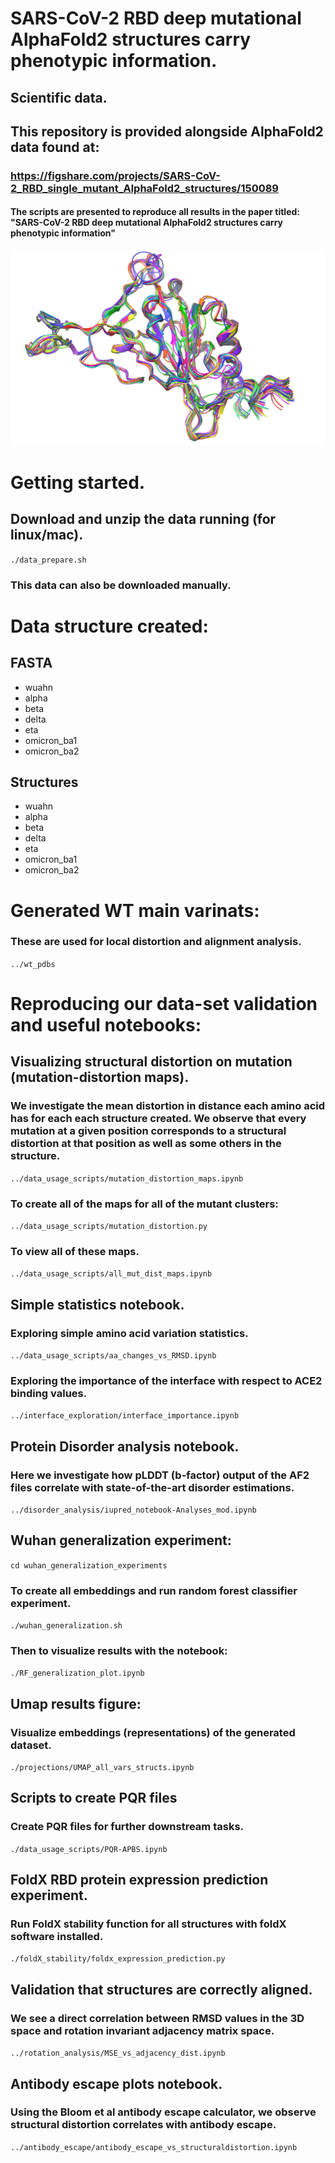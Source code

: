 # SARS-CoV-2 RBD deep mutational AlphaFold2 structures carry phenotypic information.
## Scientific data.

## This repository is provided alongside AlphaFold2 data found at: 
### https://figshare.com/projects/SARS-CoV-2_RBD_single_mutant_AlphaFold2_structures/150089 

#### The scripts are presented to reproduce all results in the paper titled: "SARS-CoV-2 RBD deep mutational AlphaFold2 structures carry phenotypic information"

![Superposition of single mutants](./reasults_figs/fig2b_ribbons.png)

# Getting started. 
## Download and unzip the data running (for linux/mac).
`./data_prepare.sh`
### This data can also be downloaded manually.

# Data structure created:

## FASTA
- wuahn
- alpha 
- beta
- delta
- eta
- omicron_ba1
- omicron_ba2

## Structures
- wuahn
- alpha 
- beta
- delta
- eta
- omicron_ba1
- omicron_ba2

# Generated WT main varinats:
### These are used for local distortion and alignment analysis.
`../wt_pdbs`

# Reproducing our data-set validation and useful notebooks:

## Visualizing structural distortion on mutation (mutation-distortion maps).
### We investigate the mean distortion in distance each amino acid has for each each structure created. We observe that every mutation at a given position corresponds to a structural distortion at that position as well as some others in the structure.
`../data_usage_scripts/mutation_distortion_maps.ipynb`

### To create all of the maps for all of the mutant clusters:
`../data_usage_scripts/mutation_distortion.py`
### To view all of these maps.
`../data_usage_scripts/all_mut_dist_maps.ipynb`

## Simple statistics notebook.
### Exploring simple amino acid variation statistics.
`../data_usage_scripts/aa_changes_vs_RMSD.ipynb`
### Exploring the importance of the interface with respect to ACE2 binding values.
`../interface_exploration/interface_importance.ipynb`

## Protein Disorder analysis notebook.
### Here we investigate how pLDDT (b-factor) output of the AF2 files correlate with state-of-the-art disorder estimations.
`../disorder_analysis/iupred_notebook-Analyses_mod.ipynb`

## Wuhan generalization experiment:
`cd wuhan_generalization_experiments`
### To create all embeddings and run random forest classifier experiment.
`./wuhan_generalization.sh`
### Then to visualize results with the notebook:
`./RF_generalization_plot.ipynb`

## Umap results figure:
### Visualize embeddings (representations) of the generated dataset.
`./projections/UMAP_all_vars_structs.ipynb`

## Scripts to create PQR files
### Create PQR files for further downstream tasks.
`./data_usage_scripts/PQR-APBS.ipynb`

## FoldX RBD protein expression prediction experiment.
### Run FoldX stability function for all structures with foldX software installed.
`./foldX_stability/foldx_expression_prediction.py`

## Validation that structures are correctly aligned.
### We see a direct correlation between RMSD values in the 3D space and rotation invariant adjacency matrix space.
`../rotation_analysis/MSE_vs_adjacency_dist.ipynb`

## Antibody escape plots notebook.
### Using the Bloom et al antibody escape calculator, we observe structural distortion correlates with antibody escape.
`../antibody_escape/antibody_escape_vs_structuraldistortion.ipynb`